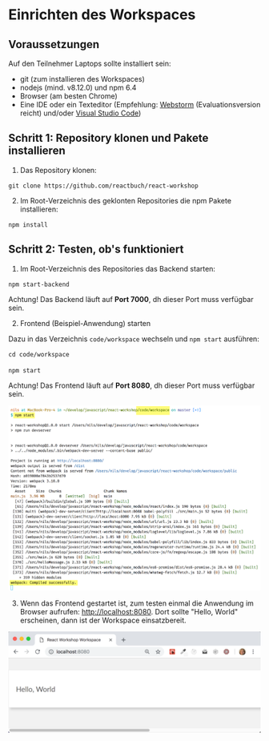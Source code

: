 # Einrichten des Workspaces

## Voraussetzungen

Auf den Teilnehmer Laptops sollte installiert sein:

* git (zum installieren des Workspaces)
* nodejs (mind. v8.12.0) und npm 6.4
* Browser (am besten Chrome)
* Eine IDE oder ein Texteditor (Empfehlung: [Webstorm](https://www.jetbrains.com/webstorm/download/) (Evaluationsversion reicht) und/oder [Visual Studio Code](https://code.visualstudio.com/))

## Schritt 1: Repository klonen und Pakete installieren

1. Das Repository klonen:

```
git clone https://github.com/reactbuch/react-workshop
```

2. Im Root-Verzeichnis des geklonten Repositories die npm Pakete installieren:

```
npm install
```

## Schritt 2: Testen, ob's funktioniert

1. Im Root-Verzeichnis des Repositories das Backend starten:

```
npm start-backend
```

Achtung! Das Backend läuft auf **Port 7000**, dh dieser Port muss verfügbar sein.

2. Frontend (Beispiel-Anwendung) starten

Dazu in das Verzeichnis `code/workspace` wechseln und `npm start` ausführen:

```
cd code/workspace

npm start
```

Achtung! Das Frontend läuft auf **Port 8080**, dh dieser Port muss verfügbar sein.

![Starten des Frontends](./images/install_start_frontend.png)

3. Wenn das Frontend gestartet ist, zum testen einmal die Anwendung im Browser aufrufen: [http://localhost:8080](http://localhost:8080). Dort sollte "Hello, World" erscheinen, dann ist der Workspace einsatzbereit.

![Funktionierendes Frontends](./images/install_frontend.png)
